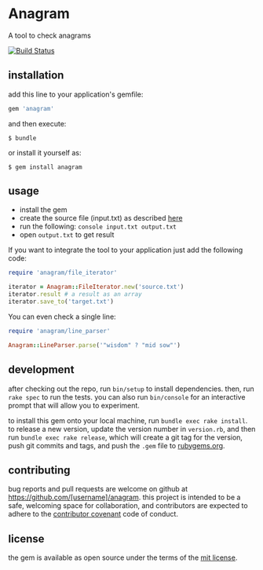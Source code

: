 # Anagram

A tool to check anagrams

[![Build Status](https://travis-ci.org/kont-noor/anagram.svg?branch=master)](https://travis-ci.org/kont-noor/anagram)

## installation

add this line to your application's gemfile:

```ruby
gem 'anagram'
```

and then execute:

    $ bundle

or install it yourself as:

    $ gem install anagram

## usage

* install the gem
* create the source file (input.txt) as described [here](https://gist.github.com/lebedev-yury/4b0e50b81f072c303e3f12d6cc3d6b4e#file-readme-md)
* run the following: `console input.txt output.txt`
* open `output.txt` to get result

If you want to integrate the tool to your application just add the following code:

```ruby
require 'anagram/file_iterator'

iterator = Anagram::FileIterator.new('source.txt')
iterator.result # a result as an array
iterator.save_to('target.txt')
```

You can even check a single line:

```ruby
require 'anagram/line_parser'

Anagram::LineParser.parse('"wisdom" ? "mid sow"')
```

## development

after checking out the repo, run `bin/setup` to install dependencies. then, run `rake spec` to run the tests. you can also run `bin/console` for an interactive prompt that will allow you to experiment.

to install this gem onto your local machine, run `bundle exec rake install`. to release a new version, update the version number in `version.rb`, and then run `bundle exec rake release`, which will create a git tag for the version, push git commits and tags, and push the `.gem` file to [rubygems.org](https://rubygems.org).

## contributing

bug reports and pull requests are welcome on github at https://github.com/[username]/anagram. this project is intended to be a safe, welcoming space for collaboration, and contributors are expected to adhere to the [contributor covenant](http://contributor-covenant.org) code of conduct.


## license

the gem is available as open source under the terms of the [mit license](http://opensource.org/licenses/mit).

